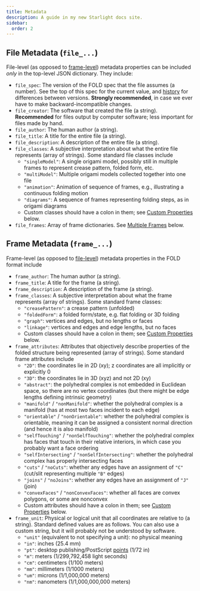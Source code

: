 ```yaml
---
title: Metadata
description: A guide in my new Starlight docs site.
sidebar:
  order: 2
---
```


## File Metadata (`file_...`)

File-level (as opposed to [frame-level](#frame-metadata-frame_))
metadata properties can be included _only_ in the top-level JSON dictionary.
They include:

- `file_spec`: The version of the FOLD spec that the file assumes
  (a number). See the top of this spec for the current value,
  and [history](/spec/history) for differences between versions.
  **Strongly recommended**, in case we ever have to make
  backward-incompatible changes.
- `file_creator`: The software that created the file (a string).
  **Recommended** for files output by computer software;
  less important for files made by hand.
- `file_author`: The human author (a string).
- `file_title`: A title for the entire file (a string).
- `file_description`: A description of the entire file (a string).
- `file_classes`: A subjective interpretation about what the entire file
  represents (array of strings). Some standard file classes include
  - `"singleModel"`: A single origami model, possibly still in multiple frames
    to represent crease pattern, folded form, etc.
  - `"multiModel"`: Multiple origami models collected together into one file
  - `"animation"`: Animation of sequence of frames,
    e.g., illustrating a continuous folding motion
  - `"diagrams"`: A sequence of frames representing folding steps,
    as in origami diagrams
  - Custom classes should have a colon in them;
    see [Custom Properties](/spec/information#custom-properties) below.
- `file_frames`: Array of frame dictionaries.
  See [Multiple Frames](/spec/information#multiple-frames) below.

## Frame Metadata (`frame_...`)

Frame-level (as opposed to [file-level](#file-metadata-file_))
metadata properties in the FOLD format include

- `frame_author`: The human author (a string).
- `frame_title`: A title for the frame (a string).
- `frame_description`: A description of the frame (a string).
- `frame_classes`: A subjective interpretation about what the frame represents
  (array of strings). Some standard frame classes:
  - `"creasePattern"`: a crease pattern (unfolded)
  - `"foldedForm"`: a folded form/state, e.g. flat folding or 3D folding
  - `"graph"`: vertices and edges, but no lengths or faces
  - `"linkage"`: vertices and edges and edge lengths, but no faces
  - Custom classes should have a colon in them;
    see [Custom Properties](#custom-properties) below.
- `frame_attributes`: Attributes that objectively describe properties of the
  folded structure being represented (array of strings).
  Some standard frame attributes include
  - `"2D"`: the coordinates lie in 2D (xy); z coordinates are all implicitly
    or explicitly 0
  - `"3D"`: the coordinates lie in 3D (xyz) and not 2D (xy)
  - `"abstract"`: the polyhedral complex is not embedded in Euclidean space,
  so there are no vertex coordinates (but there might be edge lengths
  defining intrinsic geometry)
  <!--
  - `"concrete"`: the polyhedral complex is embedded in Euclidean space,
    so there should be vertex coordinates
    -->
  - `"manifold"` / `"nonManifold"`:
    whether the polyhedral complex is a manifold
    (has at most two faces incident to each edge)
  - `"orientable"` / `"nonOrientable"`:
    whether the polyhedral complex is orientable, meaning it can be
    assigned a consistent normal direction (and hence it is also manifold)
  - `"selfTouching"` / `"nonSelfTouching"`:
    whether the polyhedral complex has faces that touch in their
    relative interiors, in which case you probably want a face ordering
  - `"selfIntersecting"` / `"nonSelfIntersecting"`:
    whether the polyhedral complex has properly intersecting faces
  - `"cuts"` / `"noCuts"`:
    whether any edges have an assignment of `"C"`
    (cut/slit representing multiple `"B"` edges)
  - `"joins"` / `"noJoins"`:
    whether any edges have an assignment of `"J"` (join)
  - `"convexFaces"` / `"nonConvexFaces"`:
    whether all faces are convex polygons, or some are nonconvex
  - Custom attributes should have a colon in them;
    see [Custom Properties](#custom-properties) below.
- `frame_unit`: Physical or logical unit that all coordinates are
  relative to (a string). Standard defined values are as follows.
  You can also use a custom string, but it will probably not be
  understood by software.
  - `"unit"` (equivalent to not specifying a unit): no physical meaning
  - `"in"`: inches (25.4 mm)
  - `"pt"`: desktop publishing/PostScript [points](<https://en.wikipedia.org/wiki/Point_(typography)>) (1/72 in)
  - `"m"`: meters (1/299,792,458 light seconds)
  - `"cm"`: centimeters (1/100 meters)
  - `"mm"`: millimeters (1/1000 meters)
  - `"um"`: microns (1/1,000,000 meters)
  - `"nm"`: nanometers (1/1,000,000,000 meters)
